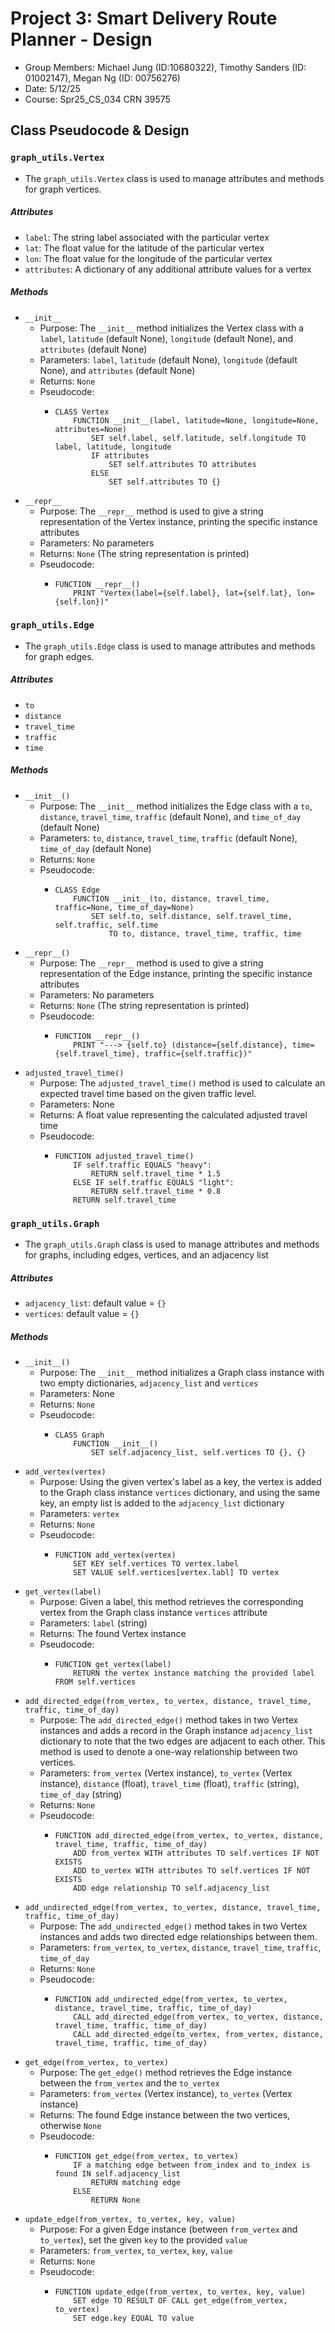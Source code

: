 # Project 3: Smart Delivery Route Planner - Design
- Group Members: Michael Jung (ID:10680322), Timothy Sanders (ID: 01002147), Megan Ng (ID: 00756276)
- Date: 5/12/25
- Course: Spr25_CS_034 CRN 39575

## Class Pseudocode & Design
### `graph_utils.Vertex`
- The `graph_utils.Vertex` class is used to manage attributes and methods for graph vertices.
##### Attributes
- `label`: The string label associated with the particular vertex
- `lat`: The float value for the latitude of the particular vertex
- `lon`: The float value for the longitude of the particular vertex
- `attributes`: A dictionary of any additional attribute values for a vertex
##### Methods
- `__init__`
  - Purpose: The `__init__` method initializes the Vertex class with a `label`, `latitude` (default None), `longitude` (default None), and `attributes` (default None)
  - Parameters: `label`, `latitude` (default None), `longitude` (default None), and `attributes` (default None) 
  - Returns: `None`
  - Pseudocode: 
    - ```text
      CLASS Vertex
          FUNCTION __init__(label, latitude=None, longitude=None, attributes=None)
              SET self.label, self.latitude, self.longitude TO label, latitude, longitude
              IF attributes
                  SET self.attributes TO attributes
              ELSE
                  SET self.attributes TO {}
      ```
- `__repr__`
  - Purpose: The `__repr__` method is used to give a string representation of the Vertex instance, printing the specific instance attributes
  - Parameters: No parameters
  - Returns: `None` (The string representation is printed)
  - Pseudocode:
    - ```text
      FUNCTION __repr__()
          PRINT "Vertex(label={self.label}, lat={self.lat}, lon={self.lon})"
      ```

### `graph_utils.Edge`
- The `graph_utils.Edge` class is used to manage attributes and methods for graph edges.
##### Attributes
- `to`
- `distance`
- `travel_time`
- `traffic`
- `time`
##### Methods
- `__init__()`
  - Purpose: The `__init__` method initializes the Edge class with a `to`, `distance`, `travel_time`, `traffic` (default None), and `time_of_day` (default None)
  - Parameters: `to`, `distance`, `travel_time`, `traffic` (default None), `time_of_day` (default None)
  - Returns: `None`
  - Pseudocode: 
    - ```text
      CLASS Edge
          FUNCTION __init__(to, distance, travel_time, traffic=None, time_of_day=None)
              SET self.to, self.distance, self.travel_time, self.traffic, self.time
                  TO to, distance, travel_time, traffic, time
      ```
- `__repr__()`
  - Purpose: The `__repr__` method is used to give a string representation of the Edge instance, printing the specific instance attributes
  - Parameters: No parameters
  - Returns: `None` (The string representation is printed)
  - Pseudocode:
    - ```text
      FUNCTION __repr__()
          PRINT "---> {self.to} (distance={self.distance}, time={self.travel_time}, traffic={self.traffic})"
      ```
- `adjusted_travel_time()`
  - Purpose: The `adjusted_travel_time()` method is used to calculate an expected travel time based on the given traffic level.
  - Parameters: None
  - Returns: A float value representing the calculated adjusted travel time
  - Pseudocode:
    - ```text
      FUNCTION adjusted_travel_time()
          IF self.traffic EQUALS "heavy":
              RETURN self.travel_time * 1.5
          ELSE IF self.traffic EQUALS "light":
              RETURN self.travel_time * 0.8
          RETURN self.travel_time
      ```

### `graph_utils.Graph`
- The `graph_utils.Graph` class is used to manage attributes and methods for graphs, including edges, vertices, and an adjacency list
##### Attributes
- `adjacency_list`: default value = `{}`
- `vertices`: default value = `{}`
##### Methods
- `__init__()`
  - Purpose: The `__init__` method initializes a Graph class instance with two empty dictionaries, `adjacency_list` and `vertices`
  - Parameters: None
  - Returns: `None`
  - Pseudocode:
    - ```text
      CLASS Graph
          FUNCTION __init__()
              SET self.adjacency_list, self.vertices TO {}, {}
      ```
- `add_vertex(vertex)`
  - Purpose: Using the given vertex's label as a key, the vertex is added to the Graph class instance `vertices` dictionary, and using the same key, an empty list is added to the `adjacency_list` dictionary 
  - Parameters: `vertex`
  - Returns: `None`
  - Pseudocode:
    - ```text
      FUNCTION add_vertex(vertex)
          SET KEY self.vertices TO vertex.label
          SET VALUE self.vertices[vertex.labl] TO vertex
      ```
- `get_vertex(label)`
  - Purpose: Given a label, this method retrieves the corresponding vertex from the Graph class instance `vertices` attribute
  - Parameters: `label` (string)
  - Returns: The found Vertex instance
  - Pseudocode:
    - ```text
      FUNCTION get_vertex(label)
          RETURN the vertex instance matching the provided label FROM self.vertices
      ```
- `add_directed_edge(from_vertex, to_vertex, distance, travel_time, traffic, time_of_day)`
  - Purpose: The `add_directed_edge()` method takes in two Vertex instances and adds a record in the Graph instance `adjacency_list` dictionary to note that the two edges are adjacent to each other. This method is used to denote a one-way relationship between two vertices.
  - Parameters: `from_vertex` (Vertex instance), `to_vertex` (Vertex instance), `distance` (float), `travel_time` (float), `traffic` (string), `time_of_day` (string)
  - Returns: `None`
  - Pseudocode:
    - ```text
      FUNCTION add_directed_edge(from_vertex, to_vertex, distance, travel_time, traffic, time_of_day)
          ADD from_vertex WITH attributes TO self.vertices IF NOT EXISTS
          ADD to_vertex WITH attributes TO self.vertices IF NOT EXISTS
          ADD edge relationship TO self.adjacency_list
      ```
- `add_undirected_edge(from_vertex, to_vertex, distance, travel_time, traffic, time_of_day)`
  - Purpose: The `add_undirected_edge()` method takes in two Vertex instances and adds two directed edge relationships between them.
  - Parameters: `from_vertex`, `to_vertex`, `distance`, `travel_time`, `traffic`, `time_of_day`
  - Returns: `None`
  - Pseudocode:
    - ```text
      FUNCTION add_undirected_edge(from_vertex, to_vertex, distance, travel_time, traffic, time_of_day)
          CALL add_directed_edge(from_vertex, to_vertex, distance, travel_time, traffic, time_of_day)
          CALL add_directed_edge(to_vertex, from_vertex, distance, travel_time, traffic, time_of_day)
      ```
- `get_edge(from_vertex, to_vertex)`
  - Purpose: The `get_edge()` method retrieves the Edge instance between the `from_vertex` and the `to_vertex`
  - Parameters: `from_vertex` (Vertex instance), `to_vertex` (Vertex instance)
  - Returns: The found Edge instance between the two vertices, otherwise `None`
  - Pseudocode:
    - ```text
      FUNCTION get_edge(from_vertex, to_vertex)
          IF a matching edge between from_index and to_index is found IN self.adjacency_list
              RETURN matching edge
          ELSE
              RETURN None
      ```
- `update_edge(from_vertex, to_vertex, key, value)`
  - Purpose: For a given Edge instance (between `from_vertex` and `to_vertex`), set the given `key` to the provided `value`
  - Parameters: `from_vertex`, `to_vertex`, `key`, `value`
  - Returns: `None`
  - Pseudocode:
    - ```text
      FUNCTION update_edge(from_vertex, to_vertex, key, value)
          SET edge TO RESULT OF CALL get_edge(from_vertex, to_vertex)
          SET edge.key EQUAL TO value
      ```
